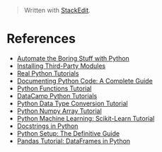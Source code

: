 > Written with [StackEdit](https://stackedit.io/).

# References

- [Automate the Boring Stuff with Python](https://automatetheboringstuff.com/)
- [Installing Third-Party Modules](https://automatetheboringstuff.com/appendixa/)
- [Real Python Tutorials](https://realpython.com/)
- [Documenting Python Code: A Complete Guide](https://realpython.com/documenting-python-code/)
- [Python Functions Tutorial](https://www.datacamp.com/community/tutorials/functions-python-tutorial)
- [DataCamp Python Tutorials](https://www.datacamp.com/community/tutorials?page=10)
- [Python Data Type Conversion Tutorial](https://www.datacamp.com/community/tutorials/python-data-type-conversion)
- [Python Numpy Array Tutorial](https://www.datacamp.com/community/tutorials/python-numpy-tutorial)
- [Python Machine Learning: Scikit-Learn Tutorial](https://www.datacamp.com/community/tutorials/machine-learning-python)
- [Docstrings in Python](https://www.datacamp.com/community/tutorials/docstrings-python)
- [Python Setup: The Definitive Guide](https://www.datacamp.com/community/tutorials/python-developer-set-up)
- [Pandas Tutorial: DataFrames in Python](https://www.datacamp.com/community/tutorials/pandas-tutorial-dataframe-python)
<!--stackedit_data:
eyJoaXN0b3J5IjpbNDk0NjI5MDM3LC0xNDgxNDgyNTI0LDE3OT
Y2MTg0ODAsLTcyMDMwNTM4NiwxMTk1MjY1MTcyLDEzMDkwOTkz
NzNdfQ==
-->